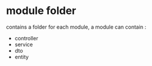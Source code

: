 # module folder

contains a folder for each module, a module can contain :

- controller
- service
- dto
- entity

